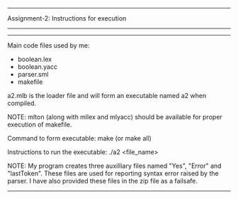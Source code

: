 -----------------------------------------------------------------------------
Assignment-2: Instructions for execution

-----------------------------------------------------------------------------
-----------------------------------------------------------------------------

Main code files used by me:
- boolean.lex
- boolean.yacc
- parser.sml
- makefile

a2.mlb is the loader file and will form an executable named a2 when compiled.

NOTE: mlton (along with mllex and mlyacc) should be available for proper execution
	  of makefile.

Command to form executable:
make
(or make all)

Instructions to run the executable:
./a2 <file_name>

NOTE: My program creates three auxilliary files named "Yes", "Error" and "lastToken". 
	  These files are used for reporting syntax error raised by the parser.
	  I have also provided these files in the zip file as a failsafe.


-------------------------------------------------------------------------------